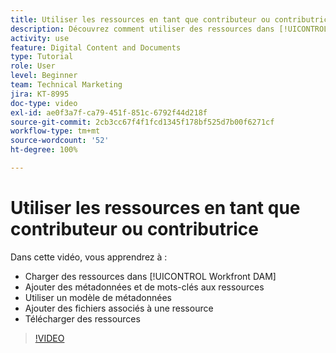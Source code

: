 ```yaml
---
title: Utiliser les ressources en tant que contributeur ou contributrice
description: Découvrez comment utiliser des ressources dans [!UICONTROL Workfront DAM].
activity: use
feature: Digital Content and Documents
type: Tutorial
role: User
level: Beginner
team: Technical Marketing
jira: KT-8995
doc-type: video
exl-id: ae0f3a7f-ca79-451f-851c-6792f44d218f
source-git-commit: 2cb3cc67f4f1fcd1345f178bf525d7b00f6271cf
workflow-type: tm+mt
source-wordcount: '52'
ht-degree: 100%

---
```


# Utiliser les ressources en tant que contributeur ou contributrice

Dans cette vidéo, vous apprendrez à :

* Charger des ressources dans [!UICONTROL Workfront DAM]
* Ajouter des métadonnées et de mots-clés aux ressources
* Utiliser un modèle de métadonnées
* Ajouter des fichiers associés à une ressource
* Télécharger des ressources

>[!VIDEO](https://video.tv.adobe.com/v/335255/?quality=12&learn=on)
